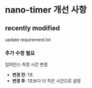 # nano-timer 개선 사항

## recently modified
update requirement.txt

### 추가 수정 필요

임피던스 측정 시간 변경
- **변경 전**: 1초  
- **변경 후**: 1초보다 더 작은 시간으로 설정
